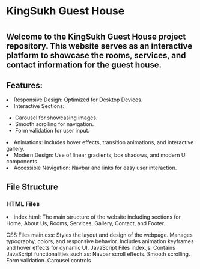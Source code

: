 <h1>KingSukh Guest House<h1>

<h2>Welcome to the KingSukh Guest House project repository. This website serves as an interactive platform to showcase the rooms, services, and contact information for the guest house.</h2>

<h2>Features:</h2>

<li>Responsive Design: Optimized for Desktop Devices.</li>

<li>Interactive Sections:</li>
    <ul>
        <li>Carousel for showcasing images.</li>
        <li>Smooth scrolling for navigation.</li>
        <li>Form validation for user input.</li>
    </ul>
<li>Animations: Includes hover effects, transition animations, and interactive gallery.</li>

<li>Modern Design: Use of linear gradients, box shadows, and modern UI components.</li>

<li>Accessible Navigation: Navbar and links for easy user interaction.</li>


<h2>File Structure</h2>

<h3>HTML Files</h3>

<li><block>index.html:</block> The main structure of the website including sections for Home, About Us, Rooms, Services, Gallery, Contact, and Footer.</li>

CSS Files
main.css: Styles the layout and design of the webpage.
Manages typography, colors, and responsive behavior.
Includes animation keyframes and hover effects for dynamic UI.
JavaScript Files
index.js: Contains JavaScript functionalities such as:
Navbar scroll effects.
Smooth scrolling.
Form validation.
Carousel controls